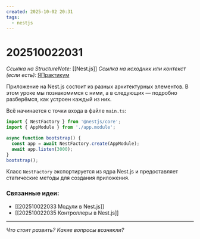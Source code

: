 ```yaml
---
created: 2025-10-02 20:31
tags:
  - nestjs
---
```

# 202510022031
*Ссылка на StructureNote:* [[Nest.js]]
*Ссылка на исходник или контекст (если есть):* [ЯПрактикум](https://practicum.yandex.ru/learn/backend-nodejs/courses/a4214ab0-2146-4152-b90e-651bf4c7ca5e/sprints/564244/topics/1df920a3-5c6a-4fcd-884c-0f66136c2b56/lessons/0fa76aa4-6dec-490f-9466-78a5fe72e7bd/)

Приложение на Nest.js состоит из разных архитектурных элементов. В этом уроке мы познакомимся с ними, а в следующих — подробно разберёмся, как устроен каждый из них.

Всё начинается с точки входа в файле `main.ts`:
```ts
import { NestFactory } from '@nestjs/core';
import { AppModule } from './app.module';

async function bootstrap() {
  const app = await NestFactory.create(AppModule);
  await app.listen(3000);
}
bootstrap();
```
Класс `NestFactory` экспортируется из ядра Nest.js и предоставляет статические методы для создания приложения.
### Связанные идеи:
* [[202510022033 Модули в Nest.js]]
* [[202510022035 Контроллеры в Nest.js]]
---

*Что стоит развить? Какие вопросы возникли?*